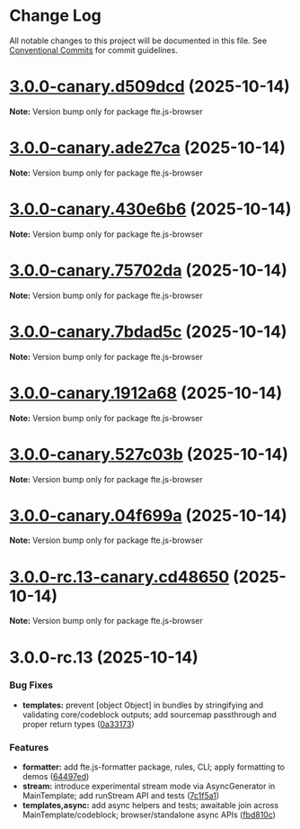 # Change Log

All notable changes to this project will be documented in this file.
See [Conventional Commits](https://conventionalcommits.org) for commit guidelines.

# [3.0.0-canary.d509dcd](https://github.com/vedmalex/fte2/compare/v3.0.0-canary.ade27ca...v3.0.0-canary.d509dcd) (2025-10-14)

**Note:** Version bump only for package fte.js-browser





# [3.0.0-canary.ade27ca](https://github.com/vedmalex/fte2/compare/v3.0.0-canary.430e6b6...v3.0.0-canary.ade27ca) (2025-10-14)

**Note:** Version bump only for package fte.js-browser





# [3.0.0-canary.430e6b6](https://github.com/vedmalex/fte2/compare/v3.0.0-canary.75702da...v3.0.0-canary.430e6b6) (2025-10-14)

**Note:** Version bump only for package fte.js-browser





# [3.0.0-canary.75702da](https://github.com/vedmalex/fte2/compare/v3.0.0-canary.7bdad5c...v3.0.0-canary.75702da) (2025-10-14)

**Note:** Version bump only for package fte.js-browser





# [3.0.0-canary.7bdad5c](https://github.com/vedmalex/fte2/compare/v3.0.0-canary.1912a68...v3.0.0-canary.7bdad5c) (2025-10-14)

**Note:** Version bump only for package fte.js-browser





# [3.0.0-canary.1912a68](https://github.com/vedmalex/fte2/compare/v3.0.0-canary.527c03b...v3.0.0-canary.1912a68) (2025-10-14)

**Note:** Version bump only for package fte.js-browser





# [3.0.0-canary.527c03b](https://github.com/vedmalex/fte2/compare/v3.0.0-canary.04f699a...v3.0.0-canary.527c03b) (2025-10-14)

**Note:** Version bump only for package fte.js-browser





# [3.0.0-canary.04f699a](https://github.com/vedmalex/fte2/compare/v3.0.0-rc.13-canary.cd48650...v3.0.0-canary.04f699a) (2025-10-14)

**Note:** Version bump only for package fte.js-browser





# [3.0.0-rc.13-canary.cd48650](https://github.com/vedmalex/fte2/compare/v3.0.0-rc.13...v3.0.0-rc.13-canary.cd48650) (2025-10-14)

**Note:** Version bump only for package fte.js-browser





# 3.0.0-rc.13 (2025-10-14)


### Bug Fixes

* **templates:** prevent [object Object] in bundles by stringifying and validating core/codeblock outputs; add sourcemap passthrough and proper return types ([0a33173](https://github.com/vedmalex/fte2/commit/0a33173e432b10dff5a059c959b95aa873036d94))


### Features

* **formatter:** add fte.js-formatter package, rules, CLI; apply formatting to demos ([64497ed](https://github.com/vedmalex/fte2/commit/64497ed13984abdaf7b92d28e519af62bef10256))
* **stream:** introduce experimental stream mode via AsyncGenerator in MainTemplate; add runStream API and tests ([7c1f5a1](https://github.com/vedmalex/fte2/commit/7c1f5a110583821853f8462c9d20dde2bbaeadeb))
* **templates,async:** add async helpers and tests; awaitable join across MainTemplate/codeblock; browser/standalone async APIs ([fbd810c](https://github.com/vedmalex/fte2/commit/fbd810c7a215ef4b69588254a492a3693b3b525c))
